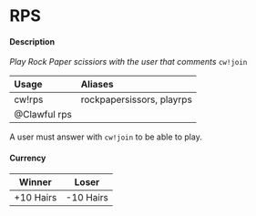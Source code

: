 # RPS

#### Description

_Play Rock Paper  scissiors with the user that comments_ `cw!join`

| Usage | Aliases |
| :--- | :--- |
| cw!rps | rockpapersissors, playrps |
| @Clawful rps |  |

A user must answer with `cw!join` to be able to play.

#### Currency

| Winner | Loser |
| :---: | :---: |
| +10 Hairs | -10 Hairs |




